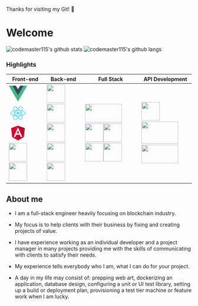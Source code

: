 Thanks for visiting my Git! 👋

# Welcome

![codemaster115's github stats](https://github-readme-stats.vercel.app/api?username=codemaster115&hide=prs&text_color=586069&layout=compact&hide_border=true&show_icons=true&theme=tokyonight)
![codemaster115's github langs](https://github-readme-stats.vercel.app/api/top-langs/?username=codemaster115&text_color=586069&layout=compact&hide_border=true&title_color=0366d6&count_private=true&include_all_commits=true&theme=tokyonight&show_icons=true)

### Highlights

|  Front-end   | Back-end   |  Full Stack   | API Development   |
| ----------- | ----------- | ----------- | ----------- |
| <img src="https://raw.githubusercontent.com/github/explore/80688e429a7d4ef2fca1e82350fe8e3517d3494d/topics/vue/vue.png" width=50px height=50px><img src="https://raw.githubusercontent.com/github/explore/80688e429a7d4ef2fca1e82350fe8e3517d3494d/topics/react/react.png" width=50px height=50px><img src="https://raw.githubusercontent.com/github/explore/80688e429a7d4ef2fca1e82350fe8e3517d3494d/topics/angular/angular.png" width=50px height=50px><img src="https://www.datocms-assets.com/205/1583850012-nuxt-square.svg" width=50px height=50px><img src="https://camo.githubusercontent.com/41759602ad091b02adf7b4986b55b0a870471b98/68747470733a2f2f63646e2e767565746966796a732e636f6d2f696d616765732f6c6f676f732f6c6f676f2e737667" width=50px height=50px>      | <img src="https://camo.githubusercontent.com/f5398b1e6163bb240ecf25a8e0dbb05a161b87c3/68747470733a2f2f656e637279707465642d74626e302e677374617469632e636f6d2f696d616765733f713d74626e253341414e64394763536a58354b625839564254665579426a30696f31676b586b424658516532664b4b59587726757371703d434155" width=50px height=50px><img src="https://pngimage.net/wp-content/uploads/2018/06/laravel-icon-png-6.png" width=50px height=50px><img src="https://d2eip9sf3oo6c2.cloudfront.net/tags/images/000/000/256/full/nodejslogo.png" width=50px height=50px><img src="https://encrypted-tbn0.gstatic.com/images?q=tbn%3AANd9GcQIN4EUfB9rORoaGfLYLyjX1N-jpTiF7J7X3Q&usqp=CAU" width=50px height=50px><img src="https://encrypted-tbn0.gstatic.com/images?q=tbn%3AANd9GcToF2Y77JMuRh3BFpLMfh5OsT0Qp4_VGOcAeg&usqp=CAU" width=50px height=50px>      | <img src="https://mdbootstrap.com/img/Marketing/articles/vue-laravel.jpg" width=100px height=50px><img src="https://geeksperhour.com/wp-content/uploads/2019/07/shopify-expert-green.png" width=50px height=50px><img src="http://www.codewhiz.com.au/wp-content/uploads/2017/02/Wordpress.png" width=50px height=50px><img src="https://www.drupal.org/files/styles/grid-3/public/drupal_5.png?itok=F_fK9Rsy" width=50px height=50px><img src="https://pbs.twimg.com/profile_images/1172242152501460992/7gTmZtSo.jpg" width=50px height=50px>       | <img src="https://i.stack.imgur.com/XtpTm.png" width=50px height=50px><img src="https://cdn.syncfusion.com/boldbi/integration/v3/datasources/chargebee.png" width=100px height=60px><img src="https://www.freshbooks.com/wp-content/uploads/2018/12/AC_logo_300-5.png" width=100px height=50px>       |

## About me
* I am a full-stack engineer heavily focusing on blockchain industry.

* My focus is to help clients with their business by fixing and creating projects of value.

* I have experience working as an individual developer and a project manager in many projects providing me with the skills of communicating with clients to satisfy their needs.

* My experience tells everybody who I am, what I can do for your project.

* A day in my life may consist of: prepping web art, dockerizing an application, database design, configuring a unit or UI test library, setting up a build or deployment plan, provisioning a test tier machine or feature work when I am lucky.
